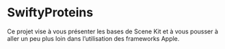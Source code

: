 # SwiftyProteins


 Ce projet vise à vous présenter les bases de Scene Kit et à vous pousser à aller
un peu plus loin dans l’utilisation des frameworks Apple.
